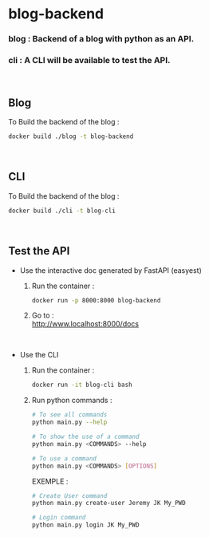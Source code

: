 # blog-backend

### blog : Backend of a blog with python as an API.
### cli : A CLI will be available to test the API.
<br>

## Blog 

To Build the backend of the blog :  
```sh
docker build ./blog -t blog-backend
```
<br>

## CLI 

To Build the backend of the blog :  
```sh
docker build ./cli -t blog-cli
```
<br>

## Test the API
  
- Use the interactive doc generated by FastAPI (easyest)  
    1) Run the container  :  

        ```sh
        docker run -p 8000:8000 blog-backend
        ```
    
    2) Go to :  
    http://www.localhost:8000/docs

<br>

- Use the CLI  
    1) Run the container :
    
        ```sh
        docker run -it blog-cli bash
        ```
    
    2) Run python commands :  

        ```sh
        # To see all commands
        python main.py --help

        # To show the use of a command 
        python main.py <COMMANDS> --help

        # To use a command
        python main.py <COMMANDS> [OPTIONS]
        ```
        
        EXEMPLE :  

        ```sh
        # Create User command
        python main.py create-user Jeremy JK My_PWD

        # Login command
        python main.py login JK My_PWD
        ```

